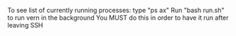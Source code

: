 To see list of currently running processes: type "ps ax"
Run "bash run.sh" to run vern in the background
You MUST do this in order to have it run after leaving SSH
